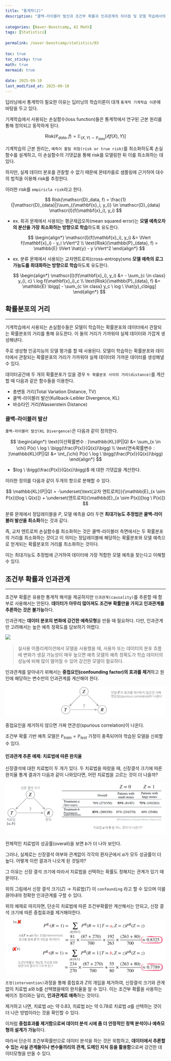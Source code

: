 ```yaml
---
title: "통계학(2)"
description: "쿨백-라이블러 발산과 조건부 확률과 인과관계의 차이점 및 모델 학습에서의 활용 방안에 대한 내용을 정리한 포스트입니다."

categories: [Naver-Boostcamp, AI Math]
tags: [Statistics]

permalink: /naver-boostcamp/statistics/03

toc: true
toc_sticky: true
math: true
mermaid: true

date: 2025-09-10
last_modified_at: 2025-09-10
---
```


딥러닝에서 통계학이 필요한 이유는 딥러닝의 학습이론이 대개 `통계적 기계학습 이론`에 바탕을 두고 있다.

기계학습에서 사용되는 손실함수(loss function)들은 통계학에서 연구된 근본 원리를 통해 정의되고 동작하게 된다.

$$
\text{Risk}(\mathbb{P}_{data}, f) = \mathbb{E}_{(X, Y) \sim \mathbb{P}_{data}} [\mathscr{l}(f(X), Y)]
$$

기계학습의 근본 원리는, `예측이 틀릴 위험(risk or true risk)`를 최소화하도록 손실함수를 설계하고, 이 손실함수의 기댓값을 통해 risk를 모델링한 뒤 이를 최소화하는 데 있다.

하지만, 실제 데이터 분포를 관찰할 수 없기 때문에 몬테카를로 샘플링에 근거하여 대수의 법칙을 이용해 risk를 추정한다.

이러한 risk를 `empiricla risk`라고 한다.

$$
Risk(\mathscr{D}_data, f) = \frac{1}{|\mathscr{D}_{data}|}\sum_{(\mathbf{x}_i, y_i)} \in \mathscr{D}_{data} \mathscr{l}(f(\mathbf{x}_i), y_i)
$$

- ex. 회귀 문제에서 사용되는 평균제곱오차(mean squared error)는 **모델 예측오차의 분산을 가장 최소화하는 방향으로 학습**하도록 유도한다.

    $$
    \begin{align*}
    \mathscr{l}(f(\mathbf{x}_i), y_i) &= \lVert f(\mathbf{x}_i) - y_i \rVert^2 \\
    \text{Risk}(\mathbb{P}_{data}, f) = \mathbb{E} \lVert \hat{y} - y \rVert^2
    \end{align*}
    $$

- ex. 분류 문제에서 사용되는 교차엔트로피(cross-entropy)sms **모델 예측의 로그가능도를 최대화하는 방향으로 학습**하도록 유도한다.

    $$
    \begin{align*}
    \mathscr{l}(f(\mathbf{x}_i), y_i) &= - \sum_{c \in class} y_{i, c} \ log f(\mathbf{x}_i)_c \\
    \text{Risk}(\mathbb{P}_{data}, f) &= \mathbb{E} \bigg[ - \sum_{c \in class} y_c \ log \ \hat{y}_c\bigg]
    \end{align*}
    $$

## 확률분포의 거리
--------

기계학습에서 사용되는 손실함수들은 모델이 학습하는 확률분포와 데이터에서 관찰되는 확률분포의 거리를 통해 유도한다. 이 둘의 거리가 가까워야 실제 데이터와 가깝게 생성해낸다.

주로 생성형 인공지능의 모델 평가를 할 때 사용된다. 모델이 학습하는 확률분포와 데이터에서 관찰되는 확률분포의 거리가 가까워야 실제 데이터와 가까운 데이터를 생성해낼 수 있다.

데이터공간에 두 개의 확률분포가 있을 경우 `두 확률분포 사이의 거리(distance)`를 계산할 때 다음과 같은 함수들을 이용한다.

- 총변동 거리(Total Variation Distance, TV)
- 쿨백-라이블러 발산(Kullback-Leibler Divergence, KL)
- 바슈타인 거리(Wasserstein Distance)


### 쿨백-라이블러 발산

`쿨벡-라이블러 발산(KL Divergence)`은 다음과 같이 정의한다.

$$
\begin{align*}
\text{이산확률변수 : }\mathbb{KL}(P||Q) &= \sum_{x \in \chi} P(x) \ log \ \bigg(\frac{P(x)}{Q(x)}\bigg) \\
\text{연속확률변수 : }\mathbb{KL}(P||Q) &= \int_{\chi} P(x) \ log \ \bigg(\frac{P(x)}{Q(x)}\bigg)
\end{align*}
$$

- $log \ \bigg(\frac{P(x)}{Q(x)}\bigg)$ 에 대한 기댓값을 계산한다.

이러한 정의를 다음과 같이 두개의 항으로 분해할 수 있다.

$$
\mathbb{KL}(P||Q) = -\underset{\text{교차 엔트로피}}{\mathbb{E}_{x \sim P(x)}[log \ Q(x)]} + \underset{엔트로피}{\mathbb{E}_{x \sim P(x)}[log \ P(x)]}
$$

분류 문제에서 정답레이블을 $P$, 모델 예측을 $Q$라 두면 **최대가능도 추정법은 쿨백-라이블러 발산을 최소화**하는 것과 같다.

즉, 교차 엔트로피 손실함수를 최소화하는 것은 쿨백-라이블러 측면에서는 두 확률분포의 거리를 최소화하는 것이고 이 의미는 정답레이블에 해당하는 확률분포와 모델 예측으로 얻게되는 확률분포의 거리를 최소화하는 것이다.

이는 최대가능도 추정법에 근거하여 데이터에 가장 적합한 모델 예측을 찾는다고 이해할 수 있다.

## 조건부 확률과 인과관계
----------

조건부 확률은 유용한 통계적 해석을 제공하지만 `인과관계(causality)`를 추론할 때 함부로 사용해서는 안된다. **데이터가 아무리 많아져도 조건부 확률만을 가지고 인과관계를 추론하는 것은 불가능**하다.

인과관계는 **데이터 분포의 변화에 강건한 예측모형**을 만들 때 필요하다. 다만, 인과관계만 고려해서는 높은 예측 정확도를 담보하기 어렵다.

<img src="https://velog.velcdn.com/images%2Fpseeej%2Fpost%2Ff17580fb-3e34-4e25-8ddb-8403138817e6%2Fimage.png">

> 실사용 어플리케이션에서 모델을 사용했을 때, 사용자 또는 데이터의 분포 흐름에 변화가 생길 가능성이 매우 높으면 예측 모델의 예측 정확도가 학습 데이터의 성능에 비해 많이 떨어질 수 있어 강건한 모델이 필요하다.

인과관계를 알아내기 위해서는 **중첩요인(confounding factor)의 효과를 제거**하고 원인에 해당하는 변수만의 인과관계를 계산해야 한다.

<img src="../assets/img/post/naver-boostcamp/confounding_factor.png">

중첩요인을 제거하지 않으면 가짜 연관성(spurious correlation)이 나온다.

조건부 확률 기반 예측 모델은 $\mathbb{P} _{train} = \mathbb{P} _{test}$ 가정이 충족되어야 학습된 모델을 신뢰할 수 있다.

#### 인과관계 추론 예제: 치료법에 따른 완치율

신장결석에 대한 치료법이 두 개가 있다. 두 치료법을 따랐을 때, 신장결석 크기에 따른 완치율 통계 결과가 다음과 같이 나와있다면, 어떤 치료법을 고르는 것이 더 나을까?

<img src="../assets/img/post/naver-boostcamp/causality_ex.png">

전체적인 치료법의 성공률(overall)을 보면 $b$가 더 나아 보인다.

그러나, 실제로는 신장결석 여부와 관계없이 각각의 환자군에서 $a$가 모두 성공률이 더 높다. 어떻게 이런 결과가 나오게 된 것일까?

그 이유는 신장 결석 크기에 따라서 치료법을 선택하는 확률도 정해지는 관계가 있기 때문이다.

위의 그림에서 신장 결석 크기($Z$) &rarr; 치료법($T$) 이 `confounding` 라고 할 수 있으며 이를 끊어내야 정확한 인과관계를 구할 수 있다.

위의 예제로 따지자면, 단순히 치료법에 따른 조건부확률만 계산해서는 안되고, 신장 결석 크기에 따른 중첩효과를 제거해야한다.

<img src="../assets/img/post/naver-boostcamp/intervention_1.png">
<img src="../assets/img/post/naver-boostcamp/intervention_2.png">

`조정(intervention)`과정을 통해 중첩효과 $Z$의 개입을 제거하여, 신장결석 크기와 관계없이 치료법 a와 b를 선택했을때의 완치율을 알 수 있다. 이는 조건부 확률을 사용하는 베이즈 정리와는 달리, **인과관계로 예측**하는 것이다.

제거하고 나면, 치료법 $a$는 약 0.83, 치료법 $b$는 약 0.78로 치료법 $a$를 선택하는 것이 더 나은 방법이라는 것을 확인할 수 있다.

이처럼 **중첩효과를 제거함으로써 데이터 분석 시에 좀 더 안정적인 정책 분석이나 예측모형의 설계가 가능**하다.

따라서 단순히 조건부확률만으로 데이터 분석을 하는 것은 위험하고, **데이터에서 추론할 수 있는 사실 관계들이나 변수들끼리의 관계, 도메인 지식 등을 활용함**으로써 강건한 데이터모형을 만들 수 있다.
